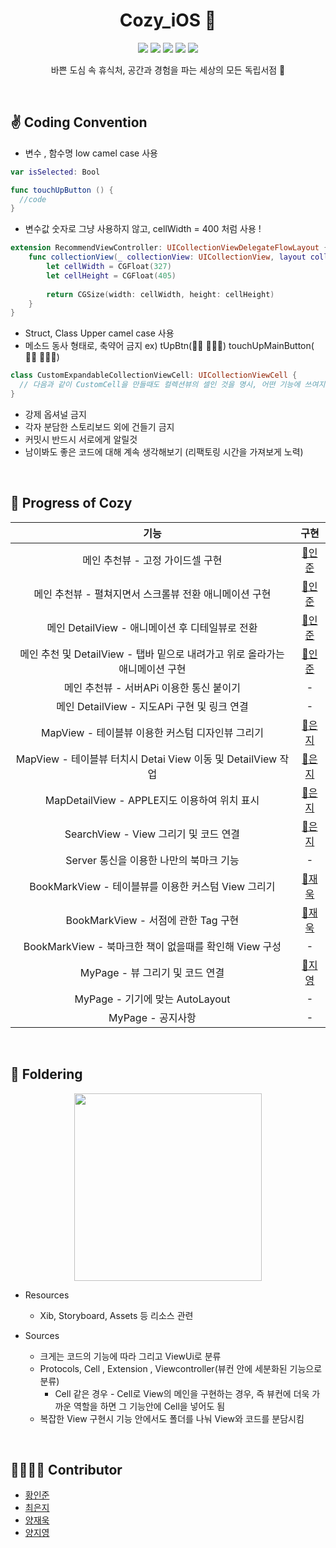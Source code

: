 <h1 align="center"> Cozy_iOS 📗 </h1>

<p align="center">
  <img src="https://img.shields.io/badge/SOPT-blue" />
  <img src="https://img.shields.io/badge/cozy-green" />
  <img src="https://img.shields.io/badge/swift-5-orange" />
  <img src="https://img.shields.io/badge/Xcode-11.5-blue" />
  <img src="https://img.shields.io/badge/cocoapods-1.9.3-pink" />   
</p>

<p align="center">
  바쁜 도심 속 휴식처, 공간과 경험을 파는 세상의 모든 독립서점 🌱
</p>

<br/>

## ✌️ Coding Convention
- 변수 , 함수명 low camel case 사용

```swift
var isSelected: Bool 
```

```swift
func touchUpButton () {
  //code
}
```

- 변수값 숫자로 그냥 사용하지 않고, cellWidth = 400 처럼 사용 !

```swift
extension RecommendViewController: UICollectionViewDelegateFlowLayout {
    func collectionView(_ collectionView: UICollectionView, layout collectionViewLayout: UICollectionViewLayout, sizeForItemAt indexPath: IndexPath) -> CGSize {
        let cellWidth = CGFloat(327)
        let cellHeight = CGFloat(405)
      
        return CGSize(width: cellWidth, height: cellHeight)
    }
}
```

- Struct, Class Upper camel case 사용
- 메소드 동사 형태로, 축약어 금지 ex) tUpBtn(🙅🏻  🙅🏻‍♀️) touchUpMainButton( 🙆🏻 🙆🏻‍♂️)

```swift
class CustomExpandableCollectionViewCell: UICollectionViewCell {
  // 다음과 같이 CustomCell을 만들때도 컬렉션뷰의 셀인 것을 명시, 어떤 기능에 쓰여지는 셀인지 명시
}
```

- 강제 옵셔널 금지
- 각자 분담한 스토리보드 외에 건들기 금지
- 커밋시 반드시 서로에게 알릴것
- 남이봐도 좋은 코드에 대해 계속 생각해보기 (리팩토링 시간을 가져보게 노력)

<br/>

## 📱 Progress of Cozy

|                             기능                             |                   구현                    |
| :----------------------------------------------------------: | :---------------------------------------: |
|               메인 추천뷰 - 고정 가이드셀 구현               |     [📘인준](https://github.com/iJoom)     |
|    메인 추천뷰 - 펼쳐지면서 스크롤뷰 전환 애니메이션 구현    |     [📘인준](https://github.com/iJoom)     |
|       메인 DetailView - 애니메이션 후 디테일뷰로 전환        |     [📘인준](https://github.com/iJoom)     |
| 메인 추천 및 DetailView - 탭바 밑으로 내려가고 위로 올라가는 애니메이션 구현 |     [📘인준](https://github.com/iJoom)     |
|           메인 추천뷰 - 서버APi 이용한 통신 붙이기           |                     -                     |
|         메인 DetailView - 지도APi 구현 및 링크 연결          |                     -                     |
|       MapView - 테이블뷰 이용한 커스텀 디자인뷰 그리기       | [📙은지](https://github.com/ChoiEunji0114) |
| MapView - 테이블뷰 터치시 Detai View 이동 및 DetailView 작업 | [📙은지](https://github.com/ChoiEunji0114) |
|         MapDetailView - APPLE지도 이용하여 위치 표시         | [📙은지](https://github.com/ChoiEunji0114) |
|            SearchView - View 그리기 및 코드 연결             | [📙은지](https://github.com/ChoiEunji0114) |
|           Server 통신을 이용한 나만의 북마크 기능            |                     -                     |
|     BookMarkView - 테이블뷰를 이용한 커스텀 View 그리기      |  [📗재욱](https://github.com/didwodnr123)  |
|             BookMarkView - 서점에 관한 Tag 구현              |  [📗재욱](https://github.com/didwodnr123)  |
|    BookMarkView - 북마크한 책이 없을때를 확인해 View 구성    |                     -                     |
|               MyPage - 뷰 그리기 및 코드 연결                |   [📒지영](https://github.com/yangg0228)   |
|               MyPage - 기기에 맞는 AutoLayout                |                     -                     |
|                      MyPage - 공지사항                       |                     -                     |

<br/>

## 📁 Foldering

<p align="center">
  <img src="https://user-images.githubusercontent.com/55793344/86769419-1b0bcf00-c08a-11ea-8d4b-eb674b04a543.png" width="300"/>
</p>

* Resources
  * Xib, Storyboard, Assets 등 리소스 관련

* Sources
  * 크게는 코드의 기능에 따라 그리고 ViewUi로 분류
  * Protocols, Cell , Extension , Viewcontroller(뷰컨 안에 세분화된 기능으로 분류)
    * Cell 같은 경우 - Cell로 View의 메인을 구현하는 경우, 즉 뷰컨에 더욱 가까운 역할을 하면 그 기능안에 Cell을 넣어도 됨
  * 복잡한 View 구현시 기능 안에서도 폴더를 나눠 View와 코드를 분담시킴

<br/>

## 👩‍👩‍👦‍👦 Contributor

- [황인준](https://github.com/iJoom)
- [최은지](https://github.com/ChoiEunji0114)
- [양재욱](https://github.com/didwodnr123)
- [양지영](https://github.com/yangg0228)
